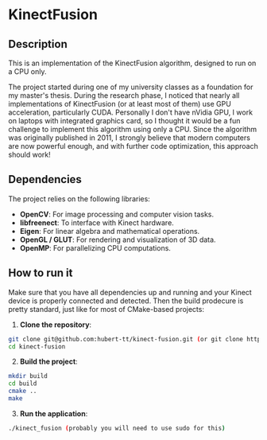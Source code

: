 # KinectFusion

## Description
This is an implementation of the KinectFusion algorithm, designed to run on a CPU only.

The project started during one of my university classes as a foundation for my master's thesis. During the research phase, I noticed that nearly all implementations of KinectFusion (or at least most of them) use GPU acceleration, particularly CUDA. Personally I don't have nVidia GPU, I work on laptops with integrated graphics card, so I thought it would be a fun challenge to implement this algorithm using only a CPU. Since the algorithm was originally published in 2011, I strongly believe that modern computers are now powerful enough, and with further code optimization, this approach should work!

## Dependencies
The project relies on the following libraries:

- **OpenCV**: For image processing and computer vision tasks.
- **libfreenect**: To interface with Kinect hardware.
- **Eigen**: For linear algebra and mathematical operations.
- **OpenGL / GLUT**: For rendering and visualization of 3D data.
- **OpenMP**: For parallelizing CPU computations.

## How to run it
Make sure that you have all dependencies up and running and your Kinect device is properly connected and detected. Then the build prodecure is pretty standard, just like for most of CMake-based projects:

1. **Clone the repository**:

```bash
git clone git@github.com:hubert-tt/kinect-fusion.git (or git clone https://github.com/hubert-tt/kinect-fusion.git)
cd kinect-fusion
```

2. **Build the project**:

```bash
mkdir build
cd build
cmake ..
make
```

3. **Run the application**:
```bash
./kinect_fusion (probably you will need to use sudo for this)
```